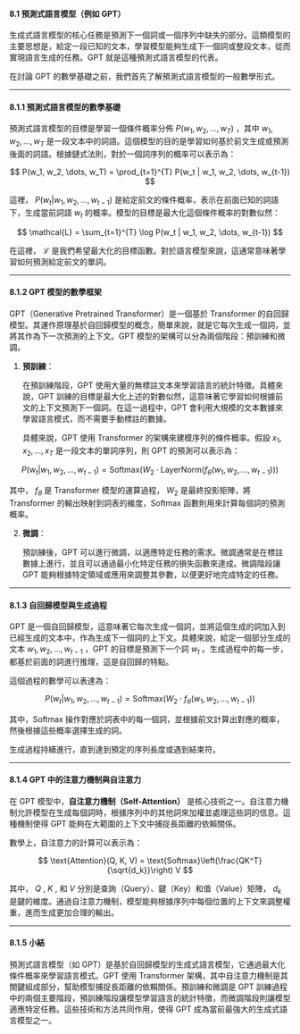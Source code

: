 
#### **8.1 預測式語言模型（例如 GPT）**

生成式語言模型的核心任務是預測下一個詞或一個序列中缺失的部分。這類模型的主要思想是，給定一段已知的文本，學習模型能夠生成下一個詞或整段文本，從而實現語言生成的任務。GPT 就是這種預測式語言模型的代表。

在討論 GPT 的數學基礎之前，我們首先了解預測式語言模型的一般數學形式。

---

#### **8.1.1 預測式語言模型的數學基礎**

預測式語言模型的目標是學習一個條件概率分佈  $P(w_1, w_2, \dots, w_T)$ ，其中  $w_1, w_2, \dots, w_T$  是一段文本中的詞語。這個模型的目的是學習如何基於前文生成或預測後面的詞語。根據鏈式法則，對於一個詞序列的概率可以表示為：


$$
P(w_1, w_2, \dots, w_T) = \prod_{t=1}^{T} P(w_t | w_1, w_2, \dots, w_{t-1})
$$


這裡， $P(w_t | w_1, w_2, \dots, w_{t-1})$  是給定前文的條件概率，表示在前面已知的詞語下，生成當前詞語  $w_t$  的概率。模型的目標是最大化這個條件概率的對數似然：


$$
\mathcal{L} = \sum_{t=1}^{T} \log P(w_t | w_1, w_2, \dots, w_{t-1})
$$


在這裡， $\mathcal{L}$  是我們希望最大化的目標函數。對於語言模型來說，這通常意味著學習如何預測給定前文的單詞。

---

#### **8.1.2 GPT 模型的數學框架**

GPT（Generative Pretrained Transformer）是一個基於 Transformer 的自回歸模型。其運作原理基於自回歸模型的概念，簡單來說，就是它每次生成一個詞，並將其作為下一次預測的上下文。GPT 模型的架構可以分為兩個階段：預訓練和微調。

1. **預訓練**：
   
   在預訓練階段，GPT 使用大量的無標註文本來學習語言的統計特徵。具體來說，GPT 訓練的目標是最大化上述的對數似然，這意味著它學習如何根據前文的上下文預測下一個詞。在這一過程中，GPT 會利用大規模的文本數據來學習語言模式，而不需要手動標註的數據。

   具體來說，GPT 使用 Transformer 的架構來建模序列的條件概率。假設  $x_1, x_2, \dots, x_T$  是一段文本的單詞序列，則 GPT 的預測可以表示為：


$$
   P(w_t | w_1, w_2, \dots, w_{t-1}) = \text{Softmax}(W_2 \cdot \text{LayerNorm}(f_{\theta}(w_1, w_2, \dots, w_{t-1})))
$$


   其中， $f_{\theta}$  是 Transformer 模型的運算過程， $W_2$  是最終投影矩陣，將 Transformer 的輸出映射到詞表的維度，Softmax 函數則用來計算每個詞的預測概率。

2. **微調**：

   預訓練後，GPT 可以進行微調，以適應特定任務的需求。微調通常是在標註數據上進行，並且可以通過最小化特定任務的損失函數來達成。微調階段讓 GPT 能夠根據特定領域或應用來調整其參數，以便更好地完成特定的任務。

---

#### **8.1.3 自回歸模型與生成過程**

GPT 是一個自回歸模型，這意味著它每次生成一個詞，並將這個生成的詞加入到已經生成的文本中，作為生成下一個詞的上下文。具體來說，給定一個部分生成的文本  $w_1, w_2, \dots, w_{t-1}$ ，GPT 的目標是預測下一个詞  $w_t$ 。生成過程中的每一步，都基於前面的詞進行推理，這是自回歸的特點。

這個過程的數學可以表達為：


$$
P(w_t | w_1, w_2, \dots, w_{t-1}) = \text{Softmax}(W_2 \cdot f_{\theta}(w_1, w_2, \dots, w_{t-1}))
$$


其中，Softmax 操作對應於詞表中的每一個詞，並根據前文計算出對應的概率，然後根據這些概率選擇生成的詞。

生成過程持續進行，直到達到預定的序列長度或遇到結束符。

---

#### **8.1.4 GPT 中的注意力機制與自注意力**

在 GPT 模型中，**自注意力機制（Self-Attention）** 是核心技術之一。自注意力機制允許模型在生成每個詞時，根據序列中的其他詞來加權並處理這些詞的信息。這種機制使得 GPT 能夠在大範圍的上下文中捕捉長距離的依賴關係。

數學上，自注意力的計算可以表示為：


$$
\text{Attention}(Q, K, V) = \text{Softmax}\left(\frac{QK^T}{\sqrt{d_k}}\right) V
$$


其中， $Q$ ,  $K$ , 和  $V$  分別是查詢（Query）、鍵（Key）和值（Value）矩陣， $d_k$  是鍵的維度。通過自注意力機制，模型能夠根據序列中每個位置的上下文來調整權重，進而生成更加合理的輸出。

---

#### **8.1.5 小結**

預測式語言模型（如 GPT）是基於自回歸模型的生成式語言模型，它通過最大化條件概率來學習語言模式。GPT 使用 Transformer 架構，其中自注意力機制是其關鍵組成部分，幫助模型捕捉長距離的依賴關係。預訓練和微調是 GPT 訓練過程中的兩個主要階段，預訓練階段讓模型學習語言的統計特徵，而微調階段則讓模型適應特定任務。這些技術和方法共同作用，使得 GPT 成為當前最強大的生成式語言模型之一。